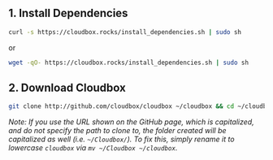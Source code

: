 


## 1. Install Dependencies  ####




```bash
curl -s https://cloudbox.rocks/install_dependencies.sh | sudo sh

```

  or

```bash
wget -qO- https://cloudbox.rocks/install_dependencies.sh | sudo sh
```


## 2. Download Cloudbox ### 



 ```bash
git clone http://github.com/cloudbox/cloudbox ~/cloudbox && cd ~/cloudbox
 ```

_Note: If you use the URL shown on the GitHub page, which is capitalized, and do not specify the path to clone to, the folder created will be capitalized as well (i.e. `~/Cloudbox/`). To fix this, simply rename it to lowercase `cloudbox` via `mv ~/Cloudbox ~/cloudbox`._
